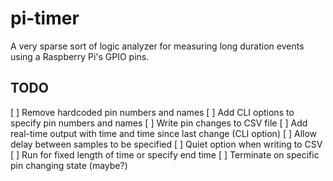# pi-timer
A very sparse sort of logic analyzer for measuring long duration events using
a Raspberry Pi's GPIO pins.

## TODO
[ ] Remove hardcoded pin numbers and names
[ ] Add CLI options to specify pin numbers and names
[ ] Write pin changes to CSV file
[ ] Add real-time output with time and time since last change (CLI option)
[ ] Allow delay between samples to be specified
[ ] Quiet option when writing to CSV
[ ] Run for fixed length of time or specify end time
[ ] Terminate on specific pin changing state (maybe?)
